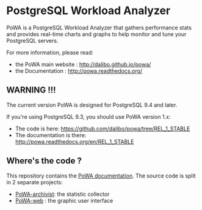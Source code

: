 
PostgreSQL Workload Analyzer
============================

PoWA is a PostgreSQL Workload Analyzer that gathers performance stats and provides real-time charts 
and graphs to help monitor and tune your PostgreSQL servers.

For more information, please read:

  * the PoWA main website : http://dalibo.github.io/powa/
  * the Documentation : http://powa.readthedocs.org/

WARNING !!!
--------------

The current version PoWA is designed for PostgreSQL 9.4 and later. 

If you're using PostgreSQL 9.3, you should use PoWA version 1.x:
  * The code is here: https://github.com/dalibo/powa/tree/REL_1_STABLE
  * The documentation is there: http://powa.readthedocs.org/en/REL_1_STABLE

Where's the code ?
--------------------

This repository contains the [PoWA documentation](http://powa.readthedocs.org/). The source code is split in 2 separate projects:

  * [PoWA-archivist](https://github.com/dalibo/powa-archivist): the statistic collector
  * [PoWA-web](https://github.com/dalibo/powa-web) : the graphic user interface
